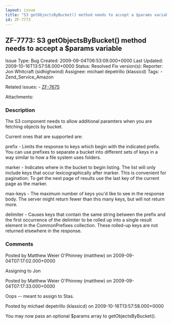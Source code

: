 ```yaml
---
layout: issue
title: "S3 getObjectsByBucket() method needs to accept a $params variable"
id: ZF-7773
---
```


ZF-7773: S3 getObjectsByBucket() method needs to accept a $params variable
--------------------------------------------------------------------------

 Issue Type: Bug Created: 2009-09-04T06:53:09.000+0000 Last Updated: 2009-10-16T13:57:58.000+0000 Status: Resolved Fix version(s): 
 Reporter:  Jon Whitcraft (sidhighwind)  Assignee:  michael depetrillo (klassicd)  Tags: - Zend\_Service\_Amazon
 
 Related issues: - [ZF-7675](/issues/browse/ZF-7675)
 
 Attachments: 
### Description

The S3 component needs to allow additional paramters when you are fetching objects by bucket.

Current ones that are supported are:

prefix - Limits the response to keys which begin with the indicated prefix. You can use prefixes to separate a bucket into different sets of keys in a way similar to how a file system uses folders.

marker - Indicates where in the bucket to begin listing. The list will only include keys that occur lexicographically after marker. This is convenient for pagination: To get the next page of results use the last key of the current page as the marker.

max-keys - The maximum number of keys you'd like to see in the response body. The server might return fewer than this many keys, but will not return more.

delimiter - Causes keys that contain the same string between the prefix and the first occurrence of the delimiter to be rolled up into a single result element in the CommonPrefixes collection. These rolled-up keys are not returned elsewhere in the response.

 

 

### Comments

Posted by Matthew Weier O'Phinney (matthew) on 2009-09-04T07:17:02.000+0000

Assigning to Jon

 

 

Posted by Matthew Weier O'Phinney (matthew) on 2009-09-04T07:17:33.000+0000

Oops -- meant to assign to Stas.

 

 

Posted by michael depetrillo (klassicd) on 2009-10-16T13:57:58.000+0000

You may now pass an optional $params array to getObjectsByBucket().

 

 